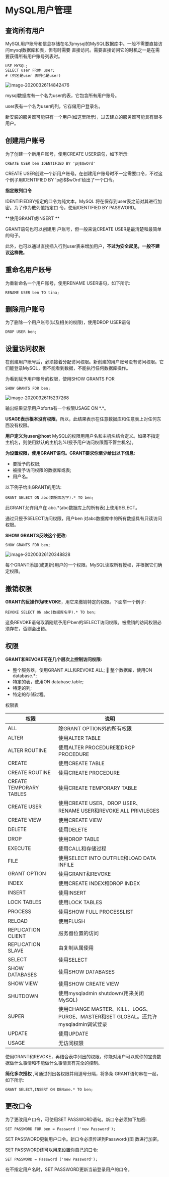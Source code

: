 # MySQL用户管理

## 查询所有用户

MySQL用户账号和信息存储在名为mysql的MySQL数据库中。一般不需要直接访问mysql数据库和表，但有时需要 直接访问。需要直接访问它的时机之一是在需要获得所有用户账号列表时。

```mysql
USE MYSQL;
SELECT user FROM user;
# (列名是user 表明也是user)
```

![image-20200326114842476](5.USER.assets/image-20200326114842476.png)

mysql数据库有一个名为user的表，它包含所有用户账号。

user表有一个名为user的列，它存储用户登录名。

新安装的服务器可能只有一个用户(如这里所示)，过去建立的服务器可能具有很多用户。



## 创建用户账号

为了创建一个新用户账号，使用CREATE USER语句，如下所示:

```mysql
CREATE USER ben IDENTIFIED BY 'p@$$wOrd'
```

CREATE USER创建一个新用户账号。在创建用户账号时不一定需要口令，不过这个例子用IDENTIFIED BY 'p@$$wOrd'给出了一个口令。

**指定散列口令**

IDENTIFIEDBY指定的口令为纯文本，MySQL 将在保存到user表之前对其进行加密。为了作为散列值指定口 令，使用IDENTIFIED BY PASSWORD。

**使用GRANT或INSERT **

GRANT语句也可以创建用 户账号，但一般来说CREATE USER是最清楚和最简单的句子。 

此外，也可以通过直接插入行到user表来增加用户，**不过为安全起见，一般不建议这样做**。


## 重命名用户账号

为重新命名一个用户账号，使用RENAME USER语句，如下所示:
```mysql
RENAME USER ben TO tina;
```

## 删除用户账号

为了删除一个用户账号(以及相关的权限)，使用DROP USER语句
```mysql
DROP USER ben;
```

## 设置访问权限

在创建用户账号后，必须接着分配访问权限。新创建的用户账号没有访问权限。它们能登录MySQL，但不能看到数据，不能执行任何数据库操作。

为看到赋予用户账号的权限，使用SHOW GRANTS FOR
```mysql
SHOW GRANTS FOR ben;
```

![image-20200326115237268](5.USER.assets/image-20200326115237268.png)

输出结果显示用户bforta有一个权限USAGE ON \*.\*。

**USAGE表示根本没有权限**，所以，此结果表示在任意数据库和任意表上对任何东西没有权限。

**用户定义为user@host** MySQL的权限用用户名和主机名结合定义。如果不指定主机名，则使用默认的主机名%(授予用户访问权限而不管主机名)。

**为设置权限，使用GRANT语句。GRANT要求你至少给出以下信息:**

* 要授予的权限;
* 被授予访问权限的数据库或表;
* 用户名。

以下例子给出GRANT的用法:

```mysql
GRANT SELECT ON abc(数据库名字).* TO ben;
```

此GRANT允许用户在 abc.*(abc数据库上的所有表)上使用SELECT。

通过只授予SELECT访问权限，用户ben 对abc数据库中的所有数据具有只读访问权限。

**SHOW GRANTS反映这个更改:**

```mysql
SHOW GRANTS FOR ben;
```

![image-20200326120348828](5.USER.assets/image-20200326120348828.png)

每个GRANT添加(或更新)用户的一个权限。MySQL读取所有授权，并根据它们确定权限。

## 撤销权限

**GRANT的反操作为REVOKE**，用它来撤销特定的权限。下面举一个例子:

```mysql
REVOKE SELECT ON abc(数据库名字).* TO ben;
```

这条REVOKE语句取消刚赋予用户ben的SELECT访问权限。被撤销的访问权限必须存在，否则会出错。



## 权限

**GRANT和REVOKE可在几个层次上控制访问权限:**

* 整个服务器，使用GRANT ALL和REVOKE ALL;  整个数据库，使用ON database.*;
* 特定的表，使用ON database.table;
* 特定的列;
* 特定的存储过程。

权限表

| 权限                    | 说明                                                         |
| ----------------------- | ------------------------------------------------------------ |
| ALL                     | 除GRANT OPTION外的所有权限                                   |
| ALTER                   | 使用ALTER TABLE                                              |
| ALTER ROUTINE           | 使用ALTER PROCEDURE和DROP PROCEDURE                          |
| CREATE                  | 使用CREATE TABLE                                             |
| CREATE ROUTINE          | 使用CREATE PROCEDURE                                         |
| CREATE TEMPORARY TABLES | 使用CREATE TEMPORARY TABLE                                   |
| CREATE USER             | 使用CREATE USER、DROP USER、RENAME USER和REVOKE ALL PRIVILEGES |
| CREATE VIEW             | 使用CREATE VIEW                                              |
| DELETE                  | 使用DELETE                                                   |
| DROP                    | 使用DROP TABLE                                               |
| EXECUTE                 | 使用CALL和存储过程                                           |
| FILE                    | 使用SELECT INTO OUTFILE和LOAD DATA INFILE                    |
| GRANT OPTION            | 使用GRANT和REVOKE                                            |
| INDEX                   | 使用CREATE INDEX和DROP INDEX                                 |
| INSERT                  | 使用INSERT                                                   |
| LOCK TABLES             | 使用LOCK TABLES                                              |
| PROCESS                 | 使用SHOW FULL PROCESSLIST                                    |
| RELOAD                  | 使用FLUSH                                                    |
| REPLICATION CLIENT      | 服务器位置的访问                                             |
| REPLICATION SLAVE       | 由复制从属使用                                               |
| SELECT                  | 使用SELECT                                                   |
| SHOW DATABASES          | 使用SHOW DATABASES                                           |
| SHOW VIEW               | 使用SHOW CREATE VIEW                                         |
| SHUTDOWN                | 使用mysqladmin shutdown(用来关闭MySQL)                       |
| SUPER                   | 使用CHANGE MASTER、KILL、LOGS、PURGE、MASTER和SET GLOBAL。还允许mysqladmin调试登录 |
| UPDATE                  | 使用UPDATE                                                   |
| USAGE                   | 无访问权限                                                   |

使用GRANT和REVOKE，再结合表中列出的权限，你能对用户可以就你的宝贵数据做什么事情和不能做什么事情具有完全的控制。

**简化多次授权** ,可通过列出各权限并用逗号分隔，将多条 GRANT语句串在一起，如下所示:

```mysql
GRANT SELECT,INSERT ON DBName.* TO ben;
```

## 更改口令

为了更改用户口令，可使用SET PASSWORD语句。新口令必须如下加密:

```mysql
SET PASSWORD FOR ben = Password ('new Password');
```
SET PASSWORD更新用户口令。新口令必须传递到Password()函 数进行加密。

SET PASSWORD还可以用来设置你自己的口令:

```mysql
SET PASSWORD = Password ('new Password');
```

在不指定用户名时，SET PASSWORD更新当前登录用户的口令。

